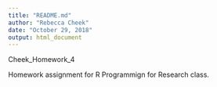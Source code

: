```yaml
---
title: "README.md"
author: "Rebecca Cheek"
date: "October 29, 2018"
output: html_document
---
```


Cheek_Homework_4

Homework assignment for R Programmign for Research class. 